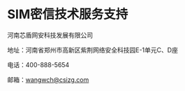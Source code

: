 # SIM密信技术服务支持

河南芯盾网安科技发展有限公司

地址：河南省郑州市高新区紫荆网络安全科技园E-1单元C、D座

电话：400-888-5654

邮箱：wangwch@csizg.com

